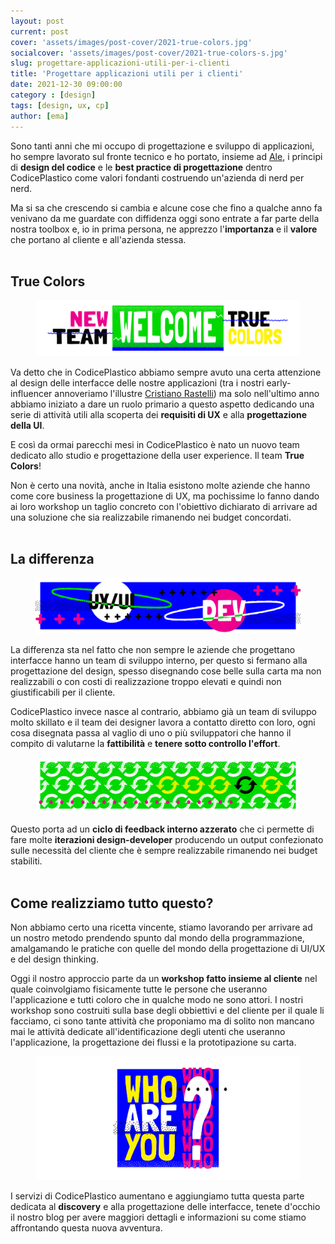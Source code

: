 ```yaml
---
layout: post
current: post
cover: 'assets/images/post-cover/2021-true-colors.jpg'
socialcover: 'assets/images/post-cover/2021-true-colors-s.jpg'
slug: progettare-applicazioni-utili-per-i-clienti
title: 'Progettare applicazioni utili per i clienti'
date: 2021-12-30 09:00:00
category : [design]
tags: [design, ux, cp]
author: [ema]
---
```


Sono tanti anni che mi occupo di progettazione e sviluppo di applicazioni, ho sempre lavorato sul fronte tecnico e ho portato, insieme ad [Ale](https://www.linkedin.com/in/amelchiori/), i principi di **design del codice** e le **best practice di progettazione** dentro CodicePlastico come valori fondanti costruendo un'azienda di nerd per nerd.

Ma si sa che crescendo si cambia e alcune cose che fino a qualche anno fa venivano da me guardate con diffidenza oggi sono entrate a far parte della nostra toolbox e, io in prima persona, ne apprezzo l'**importanza** e il **valore** che portano al cliente e all'azienda stessa.
<br>
<br>

## True Colors

<figure style="text-align:center"><img src="/assets/images/post-content/ema-designer/emadesigner_xl_001.png" alt="Progettare applicazioni utili per i clienti" /></figure>

Va detto che in CodicePlastico abbiamo sempre avuto una certa attenzione al design delle interfacce delle nostre applicazioni (tra i nostri early-influencer annoveriamo l'illustre [Cristiano Rastelli](https://twitter.com/areaweb)) ma solo nell'ultimo anno abbiamo iniziato a dare un ruolo primario a questo aspetto dedicando una serie di attività utili alla scoperta dei **requisiti di UX** e alla **progettazione della UI**.

E così da ormai parecchi mesi in CodicePlastico è nato un nuovo team dedicato allo studio e progettazione della user experience. Il team **True Colors**!

Non è certo una novità, anche in Italia esistono molte aziende che hanno come core business la progettazione di UX, ma pochissime lo fanno dando ai loro workshop un taglio concreto con l'obiettivo dichiarato di arrivare ad una soluzione che sia realizzabile rimanendo nei budget concordati.
<br>
<br>

## La differenza

<figure style="text-align:center"><img src="/assets/images/post-content/ema-designer/emadesigner_xl_002.png" alt="Progettare applicazioni utili per i clienti" /></figure>

La differenza sta nel fatto che non sempre le aziende che progettano interfacce hanno un team di sviluppo interno, per questo si fermano alla progettazione del design, spesso disegnando cose belle sulla carta ma non realizzabili o con costi di realizzazione troppo elevati e quindi non giustificabili per il cliente.

CodicePlastico invece nasce al contrario, abbiamo già un team di sviluppo molto skillato e il team dei designer lavora a contatto diretto con loro, ogni cosa disegnata passa al vaglio di uno o più sviluppatori che hanno il compito di valutarne la **fattibilità** e **tenere sotto controllo l'effort**.

<figure style="text-align:center"><img src="/assets/images/post-content/ema-designer/emadesigner_xl_003.png" alt="Progettare applicazioni utili per i clienti" /></figure>

Questo porta ad un **ciclo di feedback interno azzerato** che ci permette di fare molte **iterazioni design-developer** producendo un output confezionato sulle necessità del cliente che è sempre realizzabile rimanendo nei budget stabiliti.
<br>
<br>

## Come realizziamo tutto questo?

Non abbiamo certo una ricetta vincente, stiamo lavorando per arrivare ad un nostro metodo prendendo spunto dal mondo della programmazione, amalgamando le pratiche con quelle del mondo della progettazione di UI/UX e del design thinking.

Oggi il nostro approccio parte da un **workshop fatto insieme al cliente** nel quale coinvolgiamo fisicamente tutte le persone che useranno l'applicazione e tutti coloro che in qualche modo ne sono attori. I nostri workshop sono costruiti sulla base degli obbiettivi e del cliente per il quale li facciamo, ci sono tante attività che proponiamo ma di solito non mancano mai le attività dedicate all'identificazione degli utenti che useranno l'applicazione, la progettazione dei flussi e la prototipazione su carta.

<figure style="text-align:center"><img src="/assets/images/post-content/ema-designer/emadesigner_s_006.png" alt="Progettare applicazioni utili per i clienti" /></figure>

I servizi di CodicePlastico aumentano e aggiungiamo tutta questa parte dedicata al **discovery** e alla progettazione delle interfacce, tenete d'occhio il nostro blog per avere maggiori dettagli e informazioni su come stiamo affrontando questa nuova avventura.
